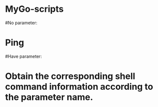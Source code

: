 # MyGo-scripts

#No parameter:

#	 Ping
#Have parameter:

# 	Obtain the corresponding shell command information according to the parameter name.

